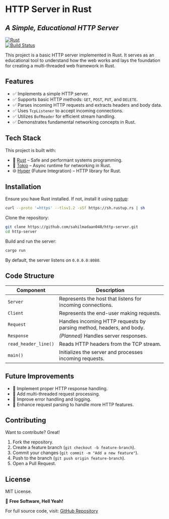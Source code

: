# HTTP Server in Rust  

## _A Simple, Educational HTTP Server_  

[![Rust](https://img.shields.io/badge/Rust-1.65%2B-orange)](https://www.rust-lang.org/)  
[![Build Status](https://travis-ci.org/sahilmadaan048/http-server.svg?branch=main)](https://travis-ci.org/sahilmadaan048/http-server)  

This project is a basic HTTP server implemented in Rust. It serves as an educational tool to understand how the web works and lays the foundation for creating a multi-threaded web framework in Rust.  

## Features  

- ✅ Implements a simple HTTP server.  
- ✅ Supports basic HTTP methods: `GET`, `POST`, `PUT`, and `DELETE`.  
- ✅ Parses incoming HTTP requests and extracts headers and body data.  
- ✅ Uses `TcpListener` to accept incoming connections.  
- ✅ Utilizes `BufReader` for efficient stream handling.  
- ✅ Demonstrates fundamental networking concepts in Rust.  

## Tech Stack  

This project is built with:  

- 🦀 [Rust](https://www.rust-lang.org/) – Safe and performant systems programming.  
- 📡 [Tokio](https://tokio.rs/) – Async runtime for networking in Rust.  
- 🌐 [Hyper](https://hyper.rs/) (Future Integration) – HTTP library for Rust.  

## Installation  

Ensure you have Rust installed. If not, install it using [rustup](https://rustup.rs/):  

```sh
curl --proto '=https' --tlsv1.2 -sSf https://sh.rustup.rs | sh
```

Clone the repository:  

```sh
git clone https://github.com/sahilmadaan048/http-server.git
cd http-server
```

Build and run the server:  

```sh
cargo run
```

By default, the server listens on `0.0.0.0:8080`.  

## Code Structure  

| Component | Description |  
| --------- | ----------- |  
| `Server` | Represents the host that listens for incoming connections. |  
| `Client` | Represents the end-user making requests. |  
| `Request` | Handles incoming HTTP requests by parsing method, headers, and body. |  
| `Response` | _(Planned)_ Handles server responses. |  
| `read_header_line()` | Reads HTTP headers from the TCP stream. |  
| `main()` | Initializes the server and processes incoming requests. |  

## Future Improvements  

- 🔹 Implement proper HTTP response handling.  
- 🔹 Add multi-threaded request processing.  
- 🔹 Improve error handling and logging.  
- 🔹 Enhance request parsing to handle more HTTP features.  

## Contributing  

Want to contribute? Great!  

1. Fork the repository.  
2. Create a feature branch (`git checkout -b feature-branch`).  
3. Commit your changes (`git commit -m "Add a new feature"`).  
4. Push to the branch (`git push origin feature-branch`).  
5. Open a Pull Request.  

## License  

MIT License.  

🚀 **Free Software, Hell Yeah!**  

For full source code, visit: [GitHub Repository](https://github.com/sahilmadaan048/http-server.git)  
